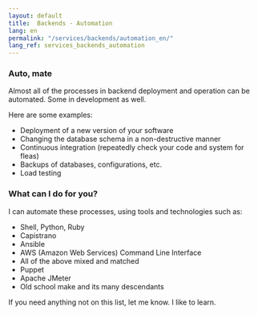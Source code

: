 ```yaml
---
layout: default
title:  Backends - Automation
lang: en
permalink: "/services/backends/automation_en/"
lang_ref: services_backends_automation
---
```

### Auto, mate
Almost all of the processes in backend deployment and operation can be automated. Some in development as well.

Here are some examples:
- Deployment of a new version of your software
- Changing the database schema in a non-destructive manner
- Continuous integration (repeatedly check your code and system for fleas)
- Backups of databases, configurations, etc.
- Load testing

### What can I do for you?
I can automate these processes, using tools and technologies such as:
- Shell, Python, Ruby
- Capistrano
- Ansible
- AWS (Amazon Web Services) Command Line Interface
- All of the above mixed and matched
- Puppet
- Apache JMeter
- Old school make and its many descendants

If you need anything not on this list, let me know. I like to learn.

